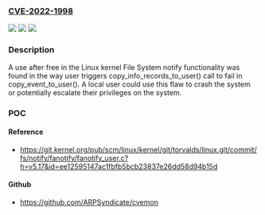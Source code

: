 ### [CVE-2022-1998](https://cve.mitre.org/cgi-bin/cvename.cgi?name=CVE-2022-1998)
![](https://img.shields.io/static/v1?label=Product&message=Kernel&color=blue)
![](https://img.shields.io/static/v1?label=Version&message=Linux%20kernel%205.17-rc3%20&color=brightgreen)
![](https://img.shields.io/static/v1?label=Vulnerability&message=CWE-416&color=brightgreen)

### Description

A use after free in the Linux kernel File System notify functionality was found in the way user triggers copy_info_records_to_user() call to fail in copy_event_to_user(). A local user could use this flaw to crash the system or potentially escalate their privileges on the system.

### POC

#### Reference
- https://git.kernel.org/pub/scm/linux/kernel/git/torvalds/linux.git/commit/fs/notify/fanotify/fanotify_user.c?h=v5.17&id=ee12595147ac1fbfb5bcb23837e26dd58d94b15d

#### Github
- https://github.com/ARPSyndicate/cvemon

